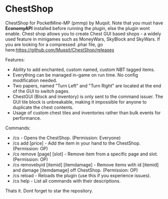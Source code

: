 # ChestShop
ChestShop for PocketMine-MP (pmmp) by Muqsit. Note that you must have **EconomyAPI** installed before running the plugin, else the plugin wont enable.
Chest shop allows you to create Chest GUI based shops - a widely used feature in minigames such as MoneyWars, SkyBlock and SkyWars.
If you are looking for a compressed .phar file, go here:https://github.com/Muqsit/ChestShop/releases

Features:
- Ability to add enchanted, custom named, custom NBT tagged items.
- Everything can be managed in-game on run time. No config modification needed.
- Two papers, named "Turn Left" and "Turn Right" are located at the end of the GUI to switch pages.
- ChestGUI (Block and inventory) is only sent to the command issuer. The GUI tile block is unbreakable, making it impossible for anyone to duplicate the chest contents.
- Usage of custom chest tiles and inventories rather than bulk events for performance.

Commands:
- /cs - Opens the ChestShop. (Permission: Everyone)
- /cs add [price] - Add the item in your hand to the ChestShop. (Permission: OP)
- /cs remove [page] [slot] - Remove item from a specific page and slot. (Permission: OP)
- /cs removebyid [itemid] [itemdamage] - Remove items with id [itemid] and damage [itemdamage] off ChestShop. (Permission: OP)
- /cs reload - Reloads the plugin (use this if you experience issues).
- /cs help - List all commands with their descriptions.

Thats it. Dont forget to star the repository.
